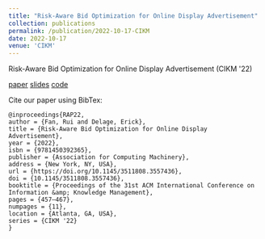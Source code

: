 ```yaml
---
title: "Risk-Aware Bid Optimization for Online Display Advertisement"
collection: publications
permalink: /publication/2022-10-17-CIKM
date: 2022-10-17
venue: 'CIKM'
---
```


Risk-Aware Bid Optimization for Online Display Advertisement (CIKM '22) 

[paper](https://dl.acm.org/doi/10.1145/3511808.3557436)
[slides](https://reneeruifan.github.io/website/files/slides_CIKM22.pdf)
[code](https://github.com/ReneeRuiFAN/risk-aware_bid_optimization)

Cite our paper using BibTex:
```
@inproceedings{RAP22,
author = {Fan, Rui and Delage, Erick},
title = {Risk-Aware Bid Optimization for Online Display Advertisement},
year = {2022},
isbn = {9781450392365},
publisher = {Association for Computing Machinery},
address = {New York, NY, USA},
url = {https://doi.org/10.1145/3511808.3557436},
doi = {10.1145/3511808.3557436},
booktitle = {Proceedings of the 31st ACM International Conference on Information &amp; Knowledge Management},
pages = {457–467},
numpages = {11},
location = {Atlanta, GA, USA},
series = {CIKM '22}
}
```